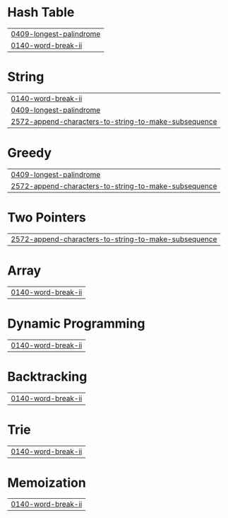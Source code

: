 # Hash Table
|  |
| ------- |
| [0409-longest-palindrome](https://github.com/itsmesuraj20/Coding-Journey/tree/master/0409-longest-palindrome) |
| [0140-word-break-ii](https://github.com/itsmesuraj20/Coding-Journey/tree/master/0140-word-break-ii) |


# String
|  |
| ------- |
| [0140-word-break-ii](https://github.com/itsmesuraj20/Coding-Journey/tree/master/0140-word-break-ii) |
| [0409-longest-palindrome](https://github.com/itsmesuraj20/Coding-Journey/tree/master/0409-longest-palindrome) |
| [2572-append-characters-to-string-to-make-subsequence](https://github.com/itsmesuraj20/Coding-Journey/tree/master/2572-append-characters-to-string-to-make-subsequence) |
# Greedy
|  |
| ------- |
| [0409-longest-palindrome](https://github.com/itsmesuraj20/Coding-Journey/tree/master/0409-longest-palindrome) |
| [2572-append-characters-to-string-to-make-subsequence](https://github.com/itsmesuraj20/Coding-Journey/tree/master/2572-append-characters-to-string-to-make-subsequence) |
# Two Pointers
|  |
| ------- |
| [2572-append-characters-to-string-to-make-subsequence](https://github.com/itsmesuraj20/Coding-Journey/tree/master/2572-append-characters-to-string-to-make-subsequence) |
# Array
|  |
| ------- |
| [0140-word-break-ii](https://github.com/itsmesuraj20/Coding-Journey/tree/master/0140-word-break-ii) |
# Dynamic Programming
|  |
| ------- |
| [0140-word-break-ii](https://github.com/itsmesuraj20/Coding-Journey/tree/master/0140-word-break-ii) |
# Backtracking
|  |
| ------- |
| [0140-word-break-ii](https://github.com/itsmesuraj20/Coding-Journey/tree/master/0140-word-break-ii) |
# Trie
|  |
| ------- |
| [0140-word-break-ii](https://github.com/itsmesuraj20/Coding-Journey/tree/master/0140-word-break-ii) |
# Memoization
|  |
| ------- |
| [0140-word-break-ii](https://github.com/itsmesuraj20/Coding-Journey/tree/master/0140-word-break-ii) |